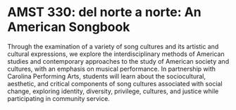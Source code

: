 # AMST 330: del norte a norte: An American Songbook

Through the examination of a variety of song cultures and its artistic and cultural expressions, we explore the interdisciplinary methods of American studies and contemporary approaches to the study of American society and cultures, with an emphasis on musical performance. In partnership with Carolina Performing Arts, students will learn about the sociocultural, aesthetic, and critical components of song cultures associated with social change, exploring identity, diversity, privilege, cultures, and justice while participating in community service.
